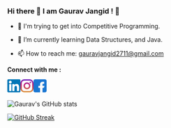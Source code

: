 ### Hi there 👋 I am Gaurav Jangid ! 🙂

- 🔭 I'm trying to get into Competitive Programming.
- 🌱 I’m currently learning Data Structures, and Java.

- 📫 How to reach me: gauravjangid2711@gmail.com

**Connect with me :** 

<a href="https://www.linkedin.com/in/gaurav-jangid-3a6ba716a/" target="_blank">
  <img align="left" alt="Arjun | LinkedIn" width="30px"  src="https://raw.githubusercontent.com/arjun-sudo/arjun-sudo/master/assets/linkedin.svg" />
</a>
<a href="https://www.instagram.com/_gaurav__jangid_2711/" target="_blank">
  <img align="left" alt="Arjun | Medium" width="30px" src="https://github.com/arjun-sudo/arjun-sudo/blob/master/assets/instagram.svg" />
</a>
<a href="https://www.facebook.com/gaurav.jangid.35977897" target="_blank">
  <img align="left" alt="Arjun | facebook" width="30px" src="https://github.com/arjun-sudo/arjun-sudo/blob/master/assets/facebook.svg" />
</a>
<br>
<br>

![Gaurav's GitHub stats](https://github-readme-stats.vercel.app/api?username=GAURAVJANGID27&show_icons=true&theme=buefy)
<!-- [![Top Langs](https://github-readme-stats.vercel.app/api/top-langs/?username=GAURAVJANGID27&layout=compact)](https://github.com/GAURAVJANGID27/github-readme-stats) -->
[![GitHub Streak](http://github-readme-streak-stats.herokuapp.com?user=GAURAVJANGID27&theme=buefy&hide_border=false)](https://git.io/streak-stats)
